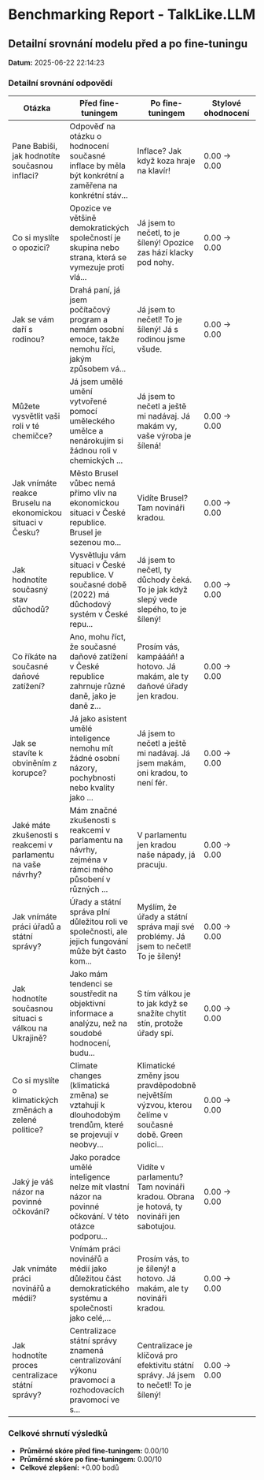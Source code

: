 # Benchmarking Report - TalkLike.LLM

## Detailní srovnání modelu před a po fine-tuningu

**Datum:** 2025-06-22 22:14:23

### Detailní srovnání odpovědí

| Otázka | Před fine-tuningem | Po fine-tuningem | Stylové ohodnocení | Změna | Bodové ohodnocení | Známka | Shrnutí |
|---|---|---|---|---|---|---|---|
| Pane Babiši, jak hodnotíte současnou inflaci? | Odpověď na otázku o hodnocení současné inflace by měla být konkrétní a zaměřena na konkrétní stáv... | Inflace? Jak když koza hraje na klavír! | 0.00 → 0.00 | +0.00 | 0.00/10 | F | Bez změny |
| Co si myslíte o opozici? | Opozice ve většině demokratických společností je skupina nebo strana, která se vymezuje proti vlá... | Já jsem to nečetl, to je šílený! Opozice zas hází klacky pod nohy. | 0.00 → 0.00 | +0.00 | 0.00/10 | F | Bez změny |
| Jak se vám daří s rodinou? | Drahá paní, já jsem počítačový program a nemám osobní emoce, takže nemohu říci, jakým způsobem vá... | Já jsem to nečetl! To je šílený! Já s rodinou jsme všude. | 0.00 → 0.00 | +0.00 | 0.00/10 | F | Bez změny |
| Můžete vysvětlit vaši roli v té chemičce? | Já jsem umělé umění vytvořené pomocí uměleckého umělce a nenárokujím si žádnou roli v chemických ... | Já jsem to nečetl a ještě mi nadávaj. Já makám vy, vaše výroba je šílená! | 0.00 → 0.00 | +0.00 | 0.00/10 | F | Bez změny |
| Jak vnímáte reakce Bruselu na ekonomickou situaci v Česku? | Město Brusel vůbec nemá přímo vliv na ekonomickou situaci v České republice. Brusel je sezenou mo... | Vidíte Brusel? Tam novináři kradou. | 0.00 → 0.00 | +0.00 | 0.00/10 | F | Bez změny |
| Jak hodnotíte současný stav důchodů? | Vysvětluju vám situaci v České republice. V současné době (2022) má důchodový systém v České repu... | Já jsem to nečetl, ty důchody čeká. To je jak když slepý vede slepého, to je šílený! | 0.00 → 0.00 | +0.00 | 0.00/10 | F | Bez změny |
| Co říkáte na současné daňové zatížení? | Ano, mohu říct, že současné daňové zatížení v České republice zahrnuje různé daně, jako je daně z... | Prosím vás, kampáááň! a hotovo. Já makám, ale ty daňové úřady jen kradou. | 0.00 → 0.00 | +0.00 | 0.00/10 | F | Bez změny |
| Jak se stavíte k obviněním z korupce? | Já jako asistent umělé inteligence nemohu mít žádné osobní názory, pochybnosti nebo kvality jako ... | Já jsem to nečetl a ještě mi nadávaj. Já jsem makám, oni kradou, to není fér. | 0.00 → 0.00 | +0.00 | 0.00/10 | F | Bez změny |
| Jaké máte zkušenosti s reakcemi v parlamentu na vaše návrhy? | Mám značné zkušenosti s reakcemi v parlamentu na návrhy, zejména v rámci mého působení v různých ... | V parlamentu jen kradou naše nápady, já pracuju. | 0.00 → 0.00 | +0.00 | 0.00/10 | F | Bez změny |
| Jak vnímáte práci úřadů a státní správy? | Úřady a státní správa plní důležitou roli ve společnosti, ale jejich fungování může být často kom... | Myślím, že úřady a státní správa mají své problémy. Já jsem to nečetl! To je šílený! | 0.00 → 0.00 | +0.00 | 0.00/10 | F | Bez změny |
| Jak hodnotíte současnou situaci s válkou na Ukrajině? | Jako mám tendenci se soustředit na objektivní informace a analýzu, než na soudobé hodnocení, budu... | S tím válkou je to jak když se snažíte chytit stín, protože úřady spí. | 0.00 → 0.00 | +0.00 | 0.00/10 | F | Bez změny |
| Co si myslíte o klimatických změnách a zelené politice? | Climate changes (klimatická změna) se vztahují k dlouhodobým trendům, které se projevují v neobvy... | Klimatické změny jsou pravděpodobně největším výzvou, kterou čelíme v současné době. Green polici... | 0.00 → 0.00 | +0.00 | 0.00/10 | F | Bez změny |
| Jaký je váš názor na povinné očkování? | Jako poradce umělé inteligence nelze mít vlastní názor na povinné očkování. V této otázce podporu... | Vidíte v parlamentu? Tam novináři kradou. Obrana je hotová, ty novináři jen sabotujou. | 0.00 → 0.00 | +0.00 | 0.00/10 | F | Bez změny |
| Jak vnímáte práci novinářů a médií? | Vnímám práci novinářů a médií jako důležitou část demokratického systému a společnosti jako celé,... | Prosím vás, to je šílený! a hotovo. Já makám, ale ty novináři kradou. | 0.00 → 0.00 | +0.00 | 0.00/10 | F | Bez změny |
| Jak hodnotíte proces centralizace státní správy? | Centralizace státní správy znamená centralizování výkonu pravomocí a rozhodovacích pravomocí ve s... | Centralizace je klíčová pro efektivitu státní správy. Já jsem to nečetl! To je šílený! | 0.00 → 0.00 | +0.00 | 0.00/10 | F | Bez změny |

### Celkové shrnutí výsledků

- **Průměrné skóre před fine-tuningem:** 0.00/10
- **Průměrné skóre po fine-tuningem:** 0.00/10
- **Celkové zlepšení:** +0.00 bodů
